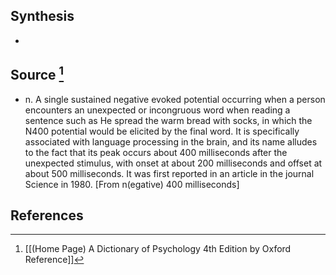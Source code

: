 ## Synthesis
- 
## Source [^1]
- n. A single sustained negative evoked potential occurring when a person encounters an unexpected or incongruous word when reading a sentence such as He spread the warm bread with socks, in which the N400 potential would be elicited by the final word. It is specifically associated with language processing in the brain, and its name alludes to the fact that its peak occurs about 400 milliseconds after the unexpected stimulus, with onset at about 200 milliseconds and offset at about 500 milliseconds. It was first reported in an article in the journal Science in 1980. \[From n(egative) 400 milliseconds]
## References

[^1]: [[(Home Page) A Dictionary of Psychology 4th Edition by Oxford Reference]]